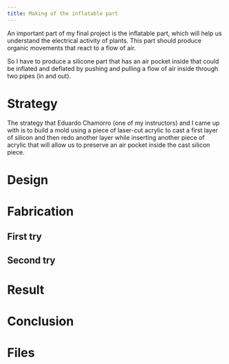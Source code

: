 ```yaml
---
title: Making of the inflatable part
---
```


An important part of my final project is the inflatable part, which will help us understand the electrical activity of plants. This part should produce organic movements that react to a flow of air.

So I have to produce a silicone part that has an air pocket inside that could be inflated and deflated by pushing and pulling a flow of air inside through two pipes (in and out).

# Strategy

The strategy that Eduardo Chamorro (one of my instructors) and I came up with is to build a mold using a piece of laser-cut acrylic to cast a first layer of silicon and then redo another layer while inserting another piece of acrylic that will allow us to preserve an air pocket inside the cast silicon piece.

# Design

# Fabrication

## First try

## Second try

# Result

# Conclusion

# Files

